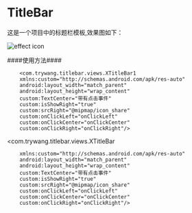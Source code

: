 # TitleBar
这是一个项目中的标题栏模板,效果图如下：

![effect icon](https://github.com/wangjinggithub/TitleBar/blob/master/effect/device-2016-09-08-150529.png)

####使用方法####

        <com.trywang.titlebar.views.XTitleBar1
        xmlns:custom="http://schemas.android.com/apk/res-auto"
        android:layout_width="match_parent"
        android:layout_height="wrap_content"
        custom:TextCenter="带有点击事件"
        custom:isShowRight="true"
        custom:srcRight="@mipmap/icon_share"
        custom:onClickLeft="onClickLeft"
        custom:onClickCenter="onClickCenter"
        custom:onClickRight="onClickRight"/>


<com.trywang.titlebar.views.XTitleBar

        xmlns:custom="http://schemas.android.com/apk/res-auto"
        android:layout_width="match_parent"
        android:layout_height="wrap_content"
        custom:TextCenter="带有点击事件"
        custom:isShowRight="true"
        custom:srcRight="@mipmap/icon_share"
        custom:onClickLeft="onClickLeft"
        custom:onClickCenter="onClickCenter"
        custom:onClickRight="onClickRight"/>

